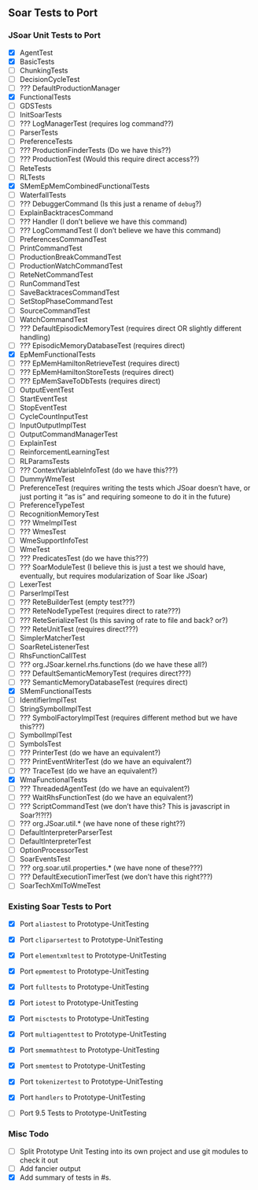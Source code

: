 ## Soar Tests to Port

### JSoar Unit Tests to Port

- [x] AgentTest
- [x] BasicTests
- [ ] ChunkingTests
- [ ] DecisionCycleTest
- [ ] ??? DefaultProductionManager
- [x] FunctionalTests
- [ ] GDSTests
- [ ] InitSoarTests
- [ ] ??? LogManagerTest (requires log command??)
- [ ] ParserTests
- [ ] PreferenceTests
- [ ] ??? ProductionFinderTests (Do we have this??)
- [ ] ??? ProductionTest (Would this require direct access??)
- [ ] ReteTests
- [ ] RLTests
- [x] SMemEpMemCombinedFunctionalTests
- [ ] WaterfallTests
- [ ] ??? DebuggerCommand (Is this just a rename of `debug`?)
- [ ] ExplainBacktracesCommand
- [ ] ??? Handler (I don’t believe we have this command)
- [ ] ??? LogCommandTest (I don’t believe we have this command)
- [ ] PreferencesCommandTest
- [ ] PrintCommandTest
- [ ] ProductionBreakCommandTest
- [ ] ProductionWatchCommandTest
- [ ] ReteNetCommandTest
- [ ] RunCommandTest
- [ ] SaveBacktracesCommandTest
- [ ] SetStopPhaseCommandTest
- [ ] SourceCommandTest
- [ ] WatchCommandTest
- [ ] ??? DefaultEpisodicMemoryTest (requires direct OR slightly different handling)
- [ ] ??? EpisodicMemoryDatabaseTest (requires direct)
- [x] EpMemFunctionalTests
- [ ] ??? EpMemHamiltonRetrieveTest (requires direct)
- [ ] ??? EpMemHamiltonStoreTests (requires direct)
- [ ] ??? EpMemSaveToDbTests (requires direct)
- [ ] OutputEventTest
- [ ] StartEventTest
- [ ] StopEventTest
- [ ] CycleCountInputTest
- [ ] InputOutputImplTest
- [ ] OutputCommandManagerTest
- [ ] ExplainTest
- [ ] ReinforcementLearningTest
- [ ] RLParamsTests
- [ ] ??? ContextVariableInfoTest (do we have this???)
- [ ] DummyWmeTest
- [ ] PreferenceTest (requires writing the tests which JSoar doesn’t have, or just porting it “as is” and requiring someone to do it in the future)
- [ ] PreferenceTypeTest
- [ ] RecognitionMemoryTest
- [ ] ??? WmeImplTest
- [ ] ??? WmesTest
- [ ] WmeSupportInfoTest
- [ ] WmeTest
- [ ] ??? PredicatesTest (do we have this???)
- [ ] ??? SoarModuleTest (I believe this is just a test we should have, eventually, but requires modularization of Soar like JSoar)
- [ ] LexerTest
- [ ] ParserImplTest
- [ ] ??? ReteBuilderTest (empty test???)
- [ ] ??? ReteNodeTypeTest (requires direct to rate???)
- [ ] ??? ReteSerializeTest (Is this saving of rate to file and back? or?)
- [ ] ??? ReteUnitTest (requires direct???)
- [ ] SimplerMatcherTest
- [ ] SoarReteListenerTest
- [ ] RhsFunctionCallTest
- [ ] ??? org.JSoar.kernel.rhs.functions (do we have these all?)
- [ ] ??? DefaultSemanticMemoryTest (requires direct???)
- [ ] ??? SemanticMemoryDatabaseTest (requires direct)
- [x] SMemFunctionalTests
- [ ] IdentifierImplTest
- [ ] StringSymbolImplTest
- [ ] ??? SymbolFactoryImplTest (requires different method but we have this???)
- [ ] SymbolImplTest
- [ ] SymbolsTest
- [ ] ??? PrinterTest (do we have an equivalent?)
- [ ] ??? PrintEventWriterTest (do we have an equivalent?)
- [ ] ??? TraceTest (do we have an equivalent?)
- [x] WmaFunctionalTests
- [ ] ??? ThreadedAgentTest (do we have an equivalent?)
- [ ] ??? WaitRhsFunctionTest (do we have an equivalent?)
- [ ] ??? ScriptCommandTest (we don’t have this? This is javascript in Soar?!?!?)
- [ ] ??? org.JSoar.util.* (we have none of these right??)
- [ ] DefaultInterpreterParserTest
- [ ] DefaultInterpreterTest
- [ ] OptionProcessorTest
- [ ] SoarEventsTest
- [ ] ??? org.soar.util.properties.* (we have none of these???)
- [ ] ??? DefaultExecutionTimerTest (we don’t have this right???)
- [ ] SoarTechXmlToWmeTest

### Existing Soar Tests to Port

- [x] Port `aliastest` to Prototype-UnitTesting
- [x] Port `cliparsertest` to Prototype-UnitTesting
- [x] Port `elementxmltest` to Prototype-UnitTesting
- [x] Port `epmemtest` to Prototype-UnitTesting
- [x] Port `fulltests` to Prototype-UnitTesting
- [x] Port `iotest` to Prototype-UnitTesting
- [x] Port `misctests` to Prototype-UnitTesting
- [x] Port `multiagenttest` to Prototype-UnitTesting
- [x] Port `smemmathtest` to Prototype-UnitTesting
- [x] Port `smemtest` to Prototype-UnitTesting
- [x] Port `tokenizertest` to Prototype-UnitTesting
- [x] Port `handlers` to Prototype-UnitTesting

- [ ] Port 9.5 Tests to Prototype-UnitTesting

### Misc Todo

- [ ] Split Prototype Unit Testing into its own project and use git modules to check it out
- [ ] Add fancier output
- [x] Add summary of tests in #s.
